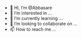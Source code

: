 - 👋 Hi, I’m @Abbasare
- 👀 I’m interested in ...
- 🌱 I’m currently learning ...
- 💞️ I’m looking to collaborate on ...
- 📫 How to reach me ...

<!---
Abbasare/Abbasare is a ✨ special ✨ repository because its `README.md` (this file) appears on your GitHub profile.
You can click the Preview link to take a look at your changes.
--->
